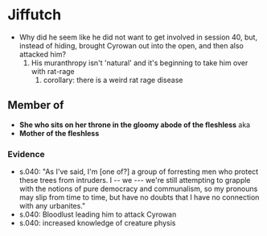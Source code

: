 # Jiffutch

- Why did he seem like he did not want to get involved in session 40, but, instead of hiding, brought Cyrowan out into the open, and then also attacked him? 
	1. His muranthropy isn't 'natural' and it's beginning to take him over with rat-rage
		1. corollary: there is a weird rat rage disease

## Member of
- __She who sits on her throne in the gloomy abode of the fleshless__  aka 
- __Mother of the fleshless__
### Evidence
- s.040: "As I've said, I'm [one of?] a group of forresting men who protect these trees from intruders. I -- we --- we're still attempting to grapple with the notions of pure democracy and communalism, so my pronouns may slip from time to time, but have no doubts that I have no connection with any urbanites."
- s.040: Bloodlust leading him to attack Cyrowan
- s.040: increased knowledge of creature physis
